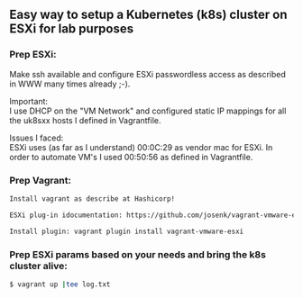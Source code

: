 ## Easy way to setup a Kubernetes (k8s) cluster on ESXi for lab purposes

### Prep ESXi:
Make ssh available and configure ESXi passwordless access as
described in WWW many times already ;-).

Important:
<br>
I use DHCP on the "VM Network" and configured static IP mappings
for all the uk8sxx hosts I defined in Vagrantfile.

Issues I faced:
<br>
ESXi uses (as far as I understand) 00:0C:29 as vendor mac for ESXi.
In order to automate VM's I used 00:50:56 as defined in Vagrantfile.

### Prep Vagrant:

```bash
Install vagrant as describe at Hashicorp!

ESXi plug-in idocumentation: https://github.com/josenk/vagrant-vmware-esxi

Install plugin: vagrant plugin install vagrant-vmware-esxi

```

### Prep ESXi params based on your needs and bring the k8s cluster alive:

```bash
$ vagrant up |tee log.txt
```

